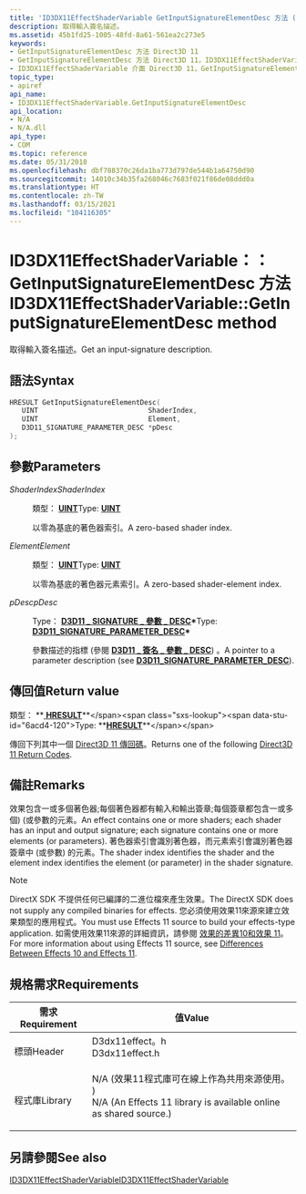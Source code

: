```yaml
---
title: 'ID3DX11EffectShaderVariable GetInputSignatureElementDesc 方法 (D3dx11effect .h) '
description: 取得輸入簽名描述。
ms.assetid: 45b1fd25-1005-48fd-8a61-561ea2c273e5
keywords:
- GetInputSignatureElementDesc 方法 Direct3D 11
- GetInputSignatureElementDesc 方法 Direct3D 11，ID3DX11EffectShaderVariable 介面
- ID3DX11EffectShaderVariable 介面 Direct3D 11，GetInputSignatureElementDesc 方法
topic_type:
- apiref
api_name:
- ID3DX11EffectShaderVariable.GetInputSignatureElementDesc
api_location:
- N/A
- N/A.dll
api_type:
- COM
ms.topic: reference
ms.date: 05/31/2018
ms.openlocfilehash: dbf788370c26da1ba773d797de544b1a64750d90
ms.sourcegitcommit: 14010c34b35fa268046c7683f021f86de08ddd0a
ms.translationtype: HT
ms.contentlocale: zh-TW
ms.lasthandoff: 03/15/2021
ms.locfileid: "104116305"
---
```

# <a name="id3dx11effectshadervariablegetinputsignatureelementdesc-method"></a><span data-ttu-id="6acd4-106">ID3DX11EffectShaderVariable：： GetInputSignatureElementDesc 方法</span><span class="sxs-lookup"><span data-stu-id="6acd4-106">ID3DX11EffectShaderVariable::GetInputSignatureElementDesc method</span></span>

<span data-ttu-id="6acd4-107">取得輸入簽名描述。</span><span class="sxs-lookup"><span data-stu-id="6acd4-107">Get an input-signature description.</span></span>

## <a name="syntax"></a><span data-ttu-id="6acd4-108">語法</span><span class="sxs-lookup"><span data-stu-id="6acd4-108">Syntax</span></span>


```C++
HRESULT GetInputSignatureElementDesc(
   UINT                           ShaderIndex,
   UINT                           Element,
   D3D11_SIGNATURE_PARAMETER_DESC *pDesc
);
```



## <a name="parameters"></a><span data-ttu-id="6acd4-109">參數</span><span class="sxs-lookup"><span data-stu-id="6acd4-109">Parameters</span></span>

<dl> <dt>

<span data-ttu-id="6acd4-110">*ShaderIndex*</span><span class="sxs-lookup"><span data-stu-id="6acd4-110">*ShaderIndex*</span></span> 
</dt> <dd>

<span data-ttu-id="6acd4-111">類型： **[ **UINT**](/windows/desktop/WinProg/windows-data-types)**</span><span class="sxs-lookup"><span data-stu-id="6acd4-111">Type: **[**UINT**](/windows/desktop/WinProg/windows-data-types)**</span></span>

<span data-ttu-id="6acd4-112">以零為基底的著色器索引。</span><span class="sxs-lookup"><span data-stu-id="6acd4-112">A zero-based shader index.</span></span>

</dd> <dt>

<span data-ttu-id="6acd4-113">*Element*</span><span class="sxs-lookup"><span data-stu-id="6acd4-113">*Element*</span></span> 
</dt> <dd>

<span data-ttu-id="6acd4-114">類型： **[ **UINT**](/windows/desktop/WinProg/windows-data-types)**</span><span class="sxs-lookup"><span data-stu-id="6acd4-114">Type: **[**UINT**](/windows/desktop/WinProg/windows-data-types)**</span></span>

<span data-ttu-id="6acd4-115">以零為基底的著色器元素索引。</span><span class="sxs-lookup"><span data-stu-id="6acd4-115">A zero-based shader-element index.</span></span>

</dd> <dt>

<span data-ttu-id="6acd4-116">*pDesc*</span><span class="sxs-lookup"><span data-stu-id="6acd4-116">*pDesc*</span></span> 
</dt> <dd>

<span data-ttu-id="6acd4-117">Type： **[ **D3D11 \_ SIGNATURE \_ 參數 \_ DESC**](/windows/desktop/api/D3D11Shader/ns-d3d11shader-d3d11_signature_parameter_desc)\***</span><span class="sxs-lookup"><span data-stu-id="6acd4-117">Type: **[**D3D11\_SIGNATURE\_PARAMETER\_DESC**](/windows/desktop/api/D3D11Shader/ns-d3d11shader-d3d11_signature_parameter_desc)\***</span></span>

<span data-ttu-id="6acd4-118">參數描述的指標 (參閱 [**D3D11 \_ 簽名 \_ 參數 \_ DESC**](/windows/desktop/api/D3D11Shader/ns-d3d11shader-d3d11_signature_parameter_desc)) 。</span><span class="sxs-lookup"><span data-stu-id="6acd4-118">A pointer to a parameter description (see [**D3D11\_SIGNATURE\_PARAMETER\_DESC**](/windows/desktop/api/D3D11Shader/ns-d3d11shader-d3d11_signature_parameter_desc)).</span></span>

</dd> </dl>

## <a name="return-value"></a><span data-ttu-id="6acd4-119">傳回值</span><span class="sxs-lookup"><span data-stu-id="6acd4-119">Return value</span></span>

<span data-ttu-id="6acd4-120">類型： **[ **HRESULT**](https://msdn.microsoft.com/library/Bb401631(v=MSDN.10).aspx)**</span><span class="sxs-lookup"><span data-stu-id="6acd4-120">Type: **[**HRESULT**](https://msdn.microsoft.com/library/Bb401631(v=MSDN.10).aspx)**</span></span>

<span data-ttu-id="6acd4-121">傳回下列其中一個 [Direct3D 11 傳回碼](d3d11-graphics-reference-returnvalues.md)。</span><span class="sxs-lookup"><span data-stu-id="6acd4-121">Returns one of the following [Direct3D 11 Return Codes](d3d11-graphics-reference-returnvalues.md).</span></span>

## <a name="remarks"></a><span data-ttu-id="6acd4-122">備註</span><span class="sxs-lookup"><span data-stu-id="6acd4-122">Remarks</span></span>

<span data-ttu-id="6acd4-123">效果包含一或多個著色器;每個著色器都有輸入和輸出簽章;每個簽章都包含一或多個)  (或參數的元素。</span><span class="sxs-lookup"><span data-stu-id="6acd4-123">An effect contains one or more shaders; each shader has an input and output signature; each signature contains one or more elements (or parameters).</span></span> <span data-ttu-id="6acd4-124">著色器索引會識別著色器，而元素索引會識別著色器簽章中 (或參數) 的元素。</span><span class="sxs-lookup"><span data-stu-id="6acd4-124">The shader index identifies the shader and the element index identifies the element (or parameter) in the shader signature.</span></span>

> [!Note]  
> <span data-ttu-id="6acd4-125">DirectX SDK 不提供任何已編譯的二進位檔來產生效果。</span><span class="sxs-lookup"><span data-stu-id="6acd4-125">The DirectX SDK does not supply any compiled binaries for effects.</span></span> <span data-ttu-id="6acd4-126">您必須使用效果11來源來建立效果類型的應用程式。</span><span class="sxs-lookup"><span data-stu-id="6acd4-126">You must use Effects 11 source to build your effects-type application.</span></span> <span data-ttu-id="6acd4-127">如需使用效果11來源的詳細資訊，請參閱 [效果的差異10和效果 11](d3d11-graphics-programming-guide-effects-differences.md)。</span><span class="sxs-lookup"><span data-stu-id="6acd4-127">For more information about using Effects 11 source, see [Differences Between Effects 10 and Effects 11](d3d11-graphics-programming-guide-effects-differences.md).</span></span>

 

## <a name="requirements"></a><span data-ttu-id="6acd4-128">規格需求</span><span class="sxs-lookup"><span data-stu-id="6acd4-128">Requirements</span></span>



| <span data-ttu-id="6acd4-129">需求</span><span class="sxs-lookup"><span data-stu-id="6acd4-129">Requirement</span></span> | <span data-ttu-id="6acd4-130">值</span><span class="sxs-lookup"><span data-stu-id="6acd4-130">Value</span></span> |
|--------------------|----------------------------------------------------------------------------------------------------------------------------------------------|
| <span data-ttu-id="6acd4-131">標頭</span><span class="sxs-lookup"><span data-stu-id="6acd4-131">Header</span></span><br/>  | <dl> <span data-ttu-id="6acd4-132"><dt>D3dx11effect。h</dt></span><span class="sxs-lookup"><span data-stu-id="6acd4-132"><dt>D3dx11effect.h</dt></span></span> </dl>                                                    |
| <span data-ttu-id="6acd4-133">程式庫</span><span class="sxs-lookup"><span data-stu-id="6acd4-133">Library</span></span><br/> | <dl> <span data-ttu-id="6acd4-134"><dt>N/A (效果11程式庫可在線上作為共用來源使用。 ) </dt></span><span class="sxs-lookup"><span data-stu-id="6acd4-134"><dt>N/A (An Effects 11 library is available online as shared source.)</dt></span></span> </dl> |



## <a name="see-also"></a><span data-ttu-id="6acd4-135">另請參閱</span><span class="sxs-lookup"><span data-stu-id="6acd4-135">See also</span></span>

<dl> <dt>

[<span data-ttu-id="6acd4-136">ID3DX11EffectShaderVariable</span><span class="sxs-lookup"><span data-stu-id="6acd4-136">ID3DX11EffectShaderVariable</span></span>](id3dx11effectshadervariable.md)
</dt> </dl>

 

